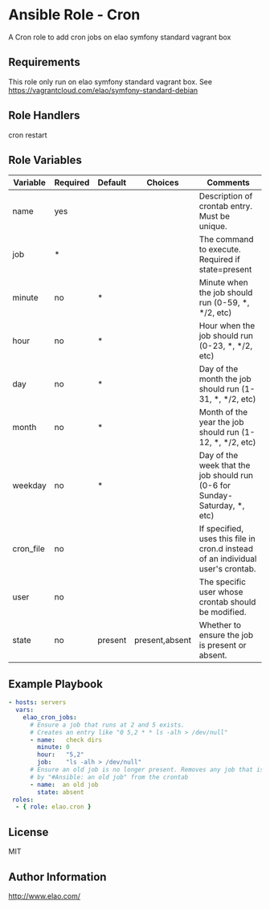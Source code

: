 Ansible Role - Cron
===================

A Cron role to add cron jobs on elao symfony standard vagrant box


Requirements
------------

This role only run on elao symfony standard vagrant box. See https://vagrantcloud.com/elao/symfony-standard-debian


Role Handlers
-------------

cron restart


Role Variables
--------------

 Variable  | Required | Default  | Choices        | Comments
 --------  | -------- | -------- | -------------- | --------------------------
 name      | yes      |          |                | Description of crontab entry. Must be unique.
 job       | *        |          |                | The command to execute. Required if state=present
 minute    | no       | *        |                | Minute when the job should run (0-59, *, */2, etc)
 hour      | no       | *        |                | Hour when the job should run (0-23, *, */2, etc)
 day       | no       | *        |                | Day of the month the job should run (1-31, *, */2, etc)
 month     | no       | *        |                | Month of the year the job should run (1-12, *, */2, etc)
 weekday   | no       | *        |                | Day of the week that the job should run (0-6 for Sunday-Saturday, *, etc)
 cron_file | no       |          |                | If specified, uses this file in cron.d instead of an individual user's crontab.
 user      | no       |          |                | The specific user whose crontab should be modified.
 state     | no       | present  | present,absent | Whether to ensure the job is present or absent.
 
Example Playbook
----------------
```yml
- hosts: servers
  vars:
    elao_cron_jobs:
      # Ensure a job that runs at 2 and 5 exists.
      # Creates an entry like "0 5,2 * * ls -alh > /dev/null"
      - name:   check dirs
        minute: 0
        hour:   "5,2"
        job:    "ls -alh > /dev/null"
      # Ensure an old job is no longer present. Removes any job that is prefixed
      # by "#Ansible: an old job" from the crontab
      - name:  an old job
        state: absent
 roles:
  - { role: elao.cron }
```

License
-------

MIT


Author Information
------------------

http://www.elao.com/
